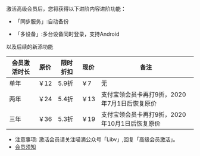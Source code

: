 激活高级会员后，您将获得以下进阶内容进阶功能：

* 「同步服务」:自动备份

* 「多设备」:多台设备同时登录，支持Android

以及后续的新添功能

| 会员激活时长 | 原价 | 限时折扣 | 现价 | 备注 |
| --- | --- | --- | --- | --- |
| 单年 | ￥12 | 5.9折 | ￥7 | 无 |
| 两年 | ￥24 | 5.4折 | ￥13 | 支付宝领会员卡再打9折，2020年7月1日后恢复原价 |
| 三年 | ￥36 | 5.3折 | ￥19 | 支付宝领会员卡再打9折，2020年10月1日后恢复原价 |

* 注意事项:
 激活会员请关注喵滴公众号「Libv」,回复「高级会员激活」。
 * [会员须知](https://sunshinesudio.com/senior)